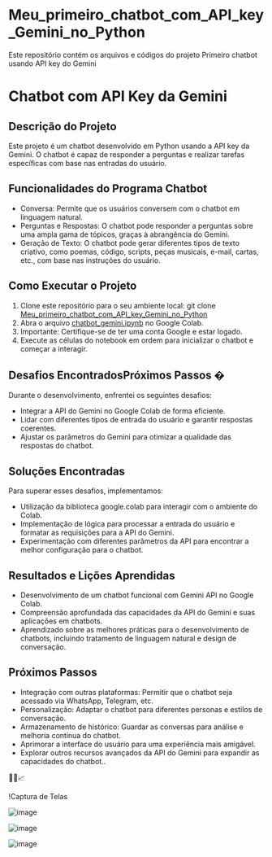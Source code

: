 # Meu_primeiro_chatbot_com_API_key_Gemini_no_Python
Este repositório contém os arquivos e códigos do projeto Primeiro chatbot usando API key do Gemini


# Chatbot com API Key da Gemini

## Descrição do Projeto
Este projeto é um chatbot desenvolvido em Python usando a API key da Gemini. O chatbot é capaz de responder a perguntas e realizar tarefas específicas com base nas entradas do usuário.

## Funcionalidades do Programa Chatbot
- Conversa: Permite que os usuários conversem com o chatbot em linguagem natural.
- Perguntas e Respostas: O chatbot pode responder a perguntas sobre uma ampla gama de tópicos, graças à abrangência do Gemini.
- Geração de Texto: O chatbot pode gerar diferentes tipos de texto criativo, como poemas, código, scripts, peças musicais, e-mail, cartas, etc., com base nas instruções do usuário.

## Como Executar o Projeto
1. Clone este repositório para o seu ambiente local: git clone [Meu_primeiro_chatbot_com_API_key_Gemini_no_Python](https://github.com/enps2015/Meu_primeiro_chatbot_com_API_key_Gemini_no_Python)
2. Abra o arquivo [chatbot_gemini.ipynb](https://colab.research.google.com/drive/1VMizPKLapNCMgGDzx_TR_-fMqkRBsCt6) no Google Colab.
3. Importante: Certifique-se de ter uma conta Google e estar logado.
4. Execute as células do notebook em ordem para inicializar o chatbot e começar a interagir.

## Desafios EncontradosPróximos Passos �
Durante o desenvolvimento, enfrentei os seguintes desafios:
- Integrar a API do Gemini no Google Colab de forma eficiente.
- Lidar com diferentes tipos de entrada do usuário e garantir respostas coerentes.
- Ajustar os parâmetros do Gemini para otimizar a qualidade das respostas do chatbot.

## Soluções Encontradas
Para superar esses desafios, implementamos:
- Utilização da biblioteca google.colab para interagir com o ambiente do Colab.
- Implementação de lógica para processar a entrada do usuário e formatar as requisições para a API do Gemini.
- Experimentação com diferentes parâmetros da API para encontrar a melhor configuração para o chatbot.

## Resultados e Lições Aprendidas
- Desenvolvimento de um chatbot funcional com Gemini API no Google Colab.
- Compreensão aprofundada das capacidades da API do Gemini e suas aplicações em chatbots.
- Aprendizado sobre as melhores práticas para o desenvolvimento de chatbots, incluindo tratamento de linguagem natural e design de conversação.

## Próximos Passos 
- Integração com outras plataformas: Permitir que o chatbot seja acessado via WhatsApp, Telegram, etc.
- Personalização: Adaptar o chatbot para diferentes personas e estilos de conversação.
- Armazenamento de histórico: Guardar as conversas para análise e melhoria contínua do chatbot.
- Aprimorar a interface do usuário para uma experiência mais amigável.
- Explorar outros recursos avançados da API do Gemini para expandir as capacidades do chatbot..

🚀🌟📈

!Captura de Telas 

![image](https://github.com/enps2015/Meu_primeiro_chatbot_com_API_key_Gemini_no_Python/assets/84017071/ed5c601d-1e69-40fe-be23-d66ec2c74c5e)

![image](https://github.com/enps2015/Meu_primeiro_chatbot_com_API_key_Gemini_no_Python/assets/84017071/ffcecd10-d9eb-4a3d-b313-9dd998e2d948)

![image](https://github.com/enps2015/Meu_primeiro_chatbot_com_API_key_Gemini_no_Python/assets/84017071/febe749e-a300-4cdb-a62f-c093858ea3d8)


